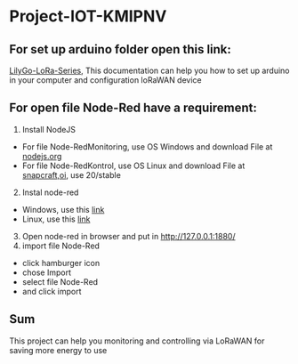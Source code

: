 # Project-IOT-KMIPNV

## For set up arduino folder open this link:
[LilyGo-LoRa-Series](https://github.com/Xinyuan-LilyGO/LilyGo-LoRa-Series/tree/master), This documentation can help you how to set up arduino in your computer and configuration loRaWAN device

## For open file Node-Red have a requirement:
1. Install NodeJS
- For file Node-RedMonitoring, use OS Windows and download File at [nodejs.org](https://nodejs.org/en/download/current)
- For file Node-RedKontrol, use OS Linux and download File at [snapcraft,oi](https://snapcraft.io/node), use 20/stable
2. Instal node-red
- Windows, use this [link](https://nodered.org/docs/getting-started/windows)
- Linux, use this [link](https://www.npmjs.com/package/node-red)
3. Open node-red in browser and put in http://127.0.0.1:1880/
4. import file Node-Red
- click hamburger icon
- chose Import
- select file Node-Red
- and click import

## Sum
This project can help you monitoring and controlling via LoRaWAN for saving more energy to use
